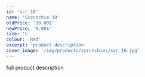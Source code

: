 ```yaml
---
id: 'scr_10'
name: 'Scrunchie 10'
oldPrice: '10.00$'
newPrice: '8.00$'
size: 'L'
colour: 'Red'
excerpt: 'product description'
cover_image: '/img/products/scrunchies/scr_10.jpg'
---
```

full product description
